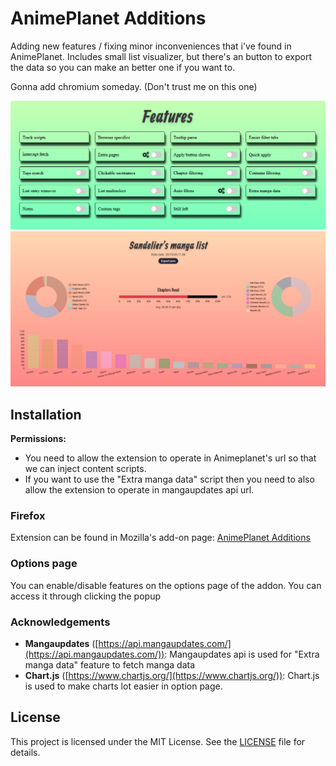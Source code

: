 
# AnimePlanet Additions
Adding new features / fixing minor inconveniences that i've found in AnimePlanet.
Includes small list visualizer, but there's an button to export the data so you can make an better one if you want to.

Gonna add chromium someday. (Don't trust me on this one) 

![Features](Screenshots/Features.png)
![Visualizer](Screenshots/Visualizer.png)

## Installation

**Permissions:**
- You need to allow the extension to operate in Animeplanet's url so that we can inject content scripts.
- If you want to use the "Extra manga data" script then you need to also allow the extension to operate in mangaupdates api url.

### Firefox
Extension can be found in Mozilla's add-on page: [AnimePlanet Additions](https://addons.mozilla.org/en-US/firefox/addon/animeplanet-additions/)

### Options page
You can enable/disable features on the options page of the addon. You can access it through clicking the popup

### Acknowledgements
* **Mangaupdates** ([https://api.mangaupdates.com/](https://api.mangaupdates.com/)): Mangaupdates api is used for "Extra manga data" feature to fetch manga data
* **Chart.js** ([https://www.chartjs.org/](https://www.chartjs.org/)): Chart.js is used to make charts lot easier in option page.


## License

This project is licensed under the MIT License. See the [LICENSE](LICENSE) file for details.
